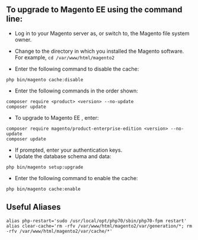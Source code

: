 ## To upgrade to Magento EE using the command line:

- Log in to your Magento server as, or switch to, the Magento file system owner.
- Change to the directory in which you installed the Magento software.
For example, `cd /var/www/html/magento2`

- Enter the following command to disable the cache:

```
php bin/magento cache:disable
```

- Enter the following commands in the order shown:

```
composer require <product> <version> --no-update
composer update
```

- To upgrade to Magento EE <version>, enter:

```
composer require magento/product-enterprise-edition <version> --no-update
composer update
```

- If prompted, enter your authentication keys.
- Update the database schema and data:

```
php bin/magento setup:upgrade
```

- Enter the following command to enable the cache:

```
php bin/magento cache:enable
```

## Useful Aliases ##

```
alias php-restart='sudo /usr/local/opt/php70/sbin/php70-fpm restart'
alias clear-cache='rm -rfv /var/www/html/magento2/var/generation/*; rm -rfv /var/www/html/magento2/var/cache/*'
```

